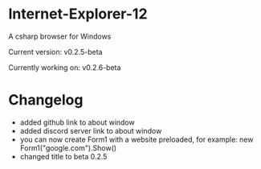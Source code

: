# Internet-Explorer-12
A csharp browser for Windows

Current version: v0.2.5-beta

Currently working on: v0.2.6-beta

# Changelog
- added github link to about window
- added discord server link to about window
- you can now create Form1 with a website preloaded, for example: new Form1("google.com").Show()
- changed title to beta 0.2.5
